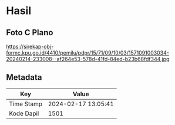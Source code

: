 # Hasil

## Foto C Plano

https://sirekap-obj-formc.kpu.go.id/4410/pemilu/pdpr/15/71/09/10/03/1571091003034-20240214-233008--af264e53-578d-41fd-84ed-b23b68fdf344.jpg


## Metadata

| Key        | Value               |
| ---------- | ------------------- |
| Time Stamp | 2024-02-17 13:05:41 |
| Kode Dapil | 1501                |



